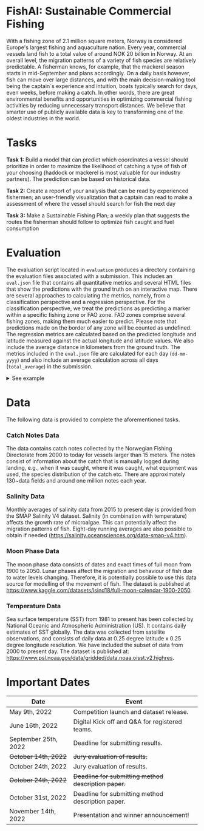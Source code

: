 # FishAI: Sustainable Commercial Fishing

With a fishing zone of 2.1 million square meters, Norway is considered Europe's largest fishing and aquaculture nation. Every year,  commercial vessels land fish to a total value of around NOK 20 billion in Norway. At an overall level, the migration patterns of a variety of fish species are relatively predictable. A fisherman knows, for example, that the mackerel season starts in mid-September and plans accordingly. On a daily basis however, fish can move over large distances, and with the main decision-making tool being the captain´s experience and intuition, boats typically search for days, even weeks, before making a catch. In other words, there are great environmental benefits and opportunities in optimizing commercial fishing activities by reducing unnecessary transport distances. We believe that smarter use of publicly available data is key to transforming one of the oldest industries in the world.

# Tasks

**Task 1:** Build a model that can predict which coordinates a vessel should prioritize in order to maximize the likelihood of catching a type of fish of your choosing (haddock or mackerel is most valuable for our industry partners). The prediction can be based on historical data.

**Task 2:** Create a report of your analysis that can be read by experienced fishermen; an user-friendly visualization that a captain can read to make a assessment of where the vessel should search for fish the next day

**Task 3:** Make a Sustainable Fishing Plan; a weekly plan that suggests the routes the fisherman should follow to optimize fish caught and fuel consumption 

# Evaluation
The evaluation script located in `evaluation` produces a directory containing the evaluation files associated with a submission. This includes an `eval.json` file that contains all quantitative metrics and several HTML files that show the predictions with the ground truth on an interactive map. There are several approaches to calculating the metrics, namely, from a classification perspective and a regression perspective. For the classification perspective, we treat the predictions as predicting a marker within a specific fishing zone or FAO zone. FAO zones comprise several fishing zones, making them much easier to predict. Please note that predictions made on the border of any zone will be counted as undefined. The regression metrics are calculated based on the predicted longitude and latitude measured against the actual longitude and latitude values. We also include the average distance in kilometers from the ground truth. The metrics included in the `eval.json` file are calculated for each day (`dd-mm-yyyy`) and also include an average calculation across all days (`total_average`) in the submission.


<details>
  <summary>See example</summary>

```
{
    "10-10-2022": {
        "lat_lon_regression": {
            "mean_squared_error": 0.0,
            "raw_mean_squared_error": [
                0.0,
                0.0
            ],
            "mean_root_squared_error": 0.0,
            "raw_mean_root_squared_error": [
                0.0,
                0.0
            ],
            "mean_absolute_error": 0.0,
            "raw_mean_absolute_error": [
                0.0,
                0.0
            ],
            "mean_absolute_percentage_error": 0.0,
            "raw_mean_absolute_percentage_error": [
                0.0,
                0.0
            ]
        },
        "fish_zone_classification": {
            "recall_micro": 0.0,
            "recall_macro": 0.0,
            "precision_micro": 0.0,
            "precision_macro": 0.0,
            "f1_micro": 0.0,
            "f1_macro": 0.0,
            "matthews_correlation_coefficient": 0.0
        },
        "fao_zone_classification": {
            "recall_micro": 0.0,
            "recall_macro": 0.0,
            "precision_micro": 0.0,
            "precision_macro": 0.0,
            "f1_micro": 0.0,
            "f1_macro": 0.0,
            "matthews_correlation_coefficient": 0.0
        },
        "distance": 0.0,
        "detailed": {
            "Berggylt": {
                "true_coordinates": {
                    "longitude": 0.0,
                    "latitude": 0.0
                },
                "true_fish_zone": 232,
                "predicted_coordinates": {
                    "longitude": 0.0,
                    "latitude": 0.0
                },
                "predicted_fish_zone": 0,
                "predicted_fao_zone": 3,
                "prediction_distance_from_true_km": 0.0
            },
            ...
        },
        ...
    },
    "total_average": {
        "lat_lon_regression": {
            "mean_squared_error": 0.0,
            ...
        },
        ...
    },
    "submission": {
        "10102022": {
            "Berggylt": {
                "longitude": 0.0,
                "latitude": 0.0,
                "location": "Not available",
                "fao_zone": "27.4.A"
            },
            ...
        },
    ...
    }
}
```
  
</details>

# Data
The following data is provided to complete the aforementioned tasks.

### Catch Notes Data
The data contains catch notes collected by the Norwegian Fishing Directorate from 2000 to today for vessels larger than 15 meters. The notes consist of information about the catch that is manually logged during landing, e.g., when it was caught, where it was caught, what equipment was used, the species distribution of the catch etc. There are approximately 130~data fields and around one million notes each year.

### Salinity Data
Monthly averages of salinity data from 2015 to present day is provided from the SMAP Salinity V4 dataset. Salinity (in combination with temperature) affects the growth rate of microalgae. This can potentially affect the migration patterns of fish. Eight-day running averages are also possible to obtain if needed (https://salinity.oceansciences.org/data-smap-v4.htm).

### Moon Phase Data
The moon phase data consists of dates and exact times of full moon from 1900 to 2050. Lunar phases affect the migration and behaviour of fish due to water levels changing. Therefore, it is potentially possible to use this data source for modelling of the movement of fish. The dataset is published at https://www.kaggle.com/datasets/lsind18/full-moon-calendar-1900-2050.

### Temperature Data
Sea surface temperature (SST) from 1981 to present has been collected by National Oceanic and Atmospheric Administration (US). It contains daily estimates of SST globally. The data was collected from satellite observations, and consists of daily data at 0.25 degree latitude x 0.25 degree longitude resolution. We have included the subset of data from 2000 to present day. The dataset is published at: https://www.psl.noaa.gov/data/gridded/data.noaa.oisst.v2.highres.

# Important Dates
| Date                   | Event                                            |
|----------------------- | -----------------------------------------------------|
| May 9th, 2022          | Competition launch and dataset release. |
| June 16th, 2022        | Digital Kick off and Q&A for registered teams. |
| September 25th, 2022   | Deadline for submitting results. |
| ~~October 14th, 2022~~ | ~~Jury evaluation of results.~~|
| October 24th, 2022     | Jury evaluation of results.|
| ~~October 24th, 2022~~ | ~~Deadline for submitting method description paper.~~ |
| October 31st, 2022     | Deadline for submitting method description paper. |
| November 14th, 2022    | Presentation and winner announcement! |
